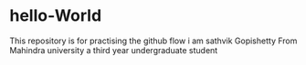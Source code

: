 # hello-World
This repository is for practising the github flow
i am sathvik Gopishetty From Mahindra university a third year undergraduate student
